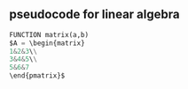 ## pseudocode for linear algebra

```python
FUNCTION matrix(a,b)
$A = \begin{matrix}
1&2&3\\
3&4&5\\
5&6&7
\end{pmatrix}$
```
